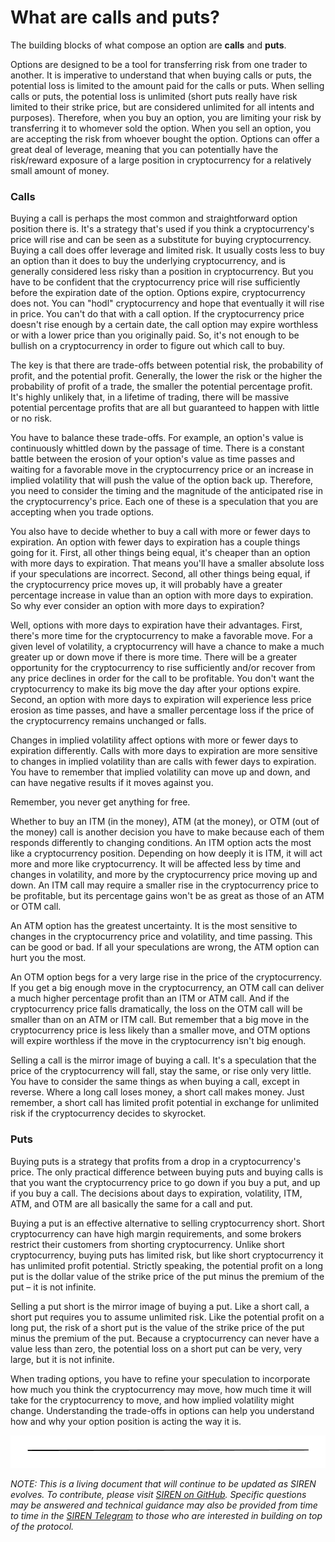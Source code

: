 # What are calls and puts?

The building blocks of what compose an option are **calls** and **puts**.

Options are designed to be a tool for transferring risk from one trader to another. It is imperative to understand that when buying calls or puts, the potential loss is limited to the amount paid for the calls or puts. When selling calls or puts, the potential loss is unlimited \(short puts really have risk limited to their strike price, but are considered unlimited for all intents and purposes\). Therefore, when you buy an option, you are limiting your risk by transferring it to whomever sold the option. When you sell an option, you are accepting the risk from whoever bought the option. Options can offer a great deal of leverage, meaning that you can potentially have the risk/reward exposure of a large position in cryptocurrency for a relatively small amount of money.

### Calls

Buying a call is perhaps the most common and straightforward option position there is. It's a strategy that's used if you think a cryptocurrency's price will rise and can be seen as a substitute for buying cryptocurrency. Buying a call does offer leverage and limited risk. It usually costs less to buy an option than it does to buy the underlying cryptocurrency, and is generally considered less risky than a position in cryptocurrency. But you have to be confident that the cryptocurrency price will rise sufficiently before the expiration date of the option. Options expire, cryptocurrency does not. You can "hodl" cryptocurrency and hope that eventually it will rise in price. You can't do that with a call option. If the cryptocurrency price doesn't rise enough by a certain date, the call option may expire worthless or with a lower price than you originally paid. So, it's not enough to be bullish on a cryptocurrency in order to figure out which call to buy.

The key is that there are trade-offs between potential risk, the probability of profit, and the potential profit. Generally, the lower the risk or the higher the probability of profit of a trade, the smaller the potential percentage profit. It's highly unlikely that, in a lifetime of trading, there will be massive potential percentage profits that are all but guaranteed to happen with little or no risk.

You have to balance these trade-offs. For example, an option's value is continuously whittled down by the passage of time. There is a constant battle between the erosion of your option's value as time passes and waiting for a favorable move in the cryptocurrency price or an increase in implied volatility that will push the value of the option back up. Therefore, you need to consider the timing and the magnitude of the anticipated rise in the cryptocurrency's price. Each one of these is a speculation that you are accepting when you trade options.

You also have to decide whether to buy a call with more or fewer days to expiration. An option with fewer days to expiration has a couple things going for it. First, all other things being equal, it's cheaper than an option with more days to expiration. That means you'll have a smaller absolute loss if your speculations are incorrect. Second, all other things being equal, if the cryptocurrency price moves up, it will probably have a greater percentage increase in value than an option with more days to expiration. So why ever consider an option with more days to expiration?

Well, options with more days to expiration have their advantages. First, there's more time for the cryptocurrency to make a favorable move. For a given level of volatility, a cryptocurrency will have a chance to make a much greater up or down move if there is more time. There will be a greater opportunity for the cryptocurrency to rise sufficiently and/or recover from any price declines in order for the call to be profitable. You don't want the cryptocurrency to make its big move the day after your options expire. Second, an option with more days to expiration will experience less price erosion as time passes, and have a smaller percentage loss if the price of the cryptocurrency remains unchanged or falls.

Changes in implied volatility affect options with more or fewer days to expiration differently. Calls with more days to expiration are more sensitive to changes in implied volatility than are calls with fewer days to expiration. You have to remember that implied volatility can move up and down, and can have negative results if it moves against you.

Remember, you never get anything for free.

Whether to buy an ITM \(in the money\), ATM \(at the money\), or OTM \(out of the money\) call is another decision you have to make because each of them responds differently to changing conditions. An ITM option acts the most like a cryptocurrency position. Depending on how deeply it is ITM, it will act more and more like cryptocurrency. It will be affected less by time and changes in volatility, and more by the cryptocurrency price moving up and down. An ITM call may require a smaller rise in the cryptocurrency price to be profitable, but its percentage gains won't be as great as those of an ATM or OTM call.

An ATM option has the greatest uncertainty. It is the most sensitive to changes in the cryptocurrency price and volatility, and time passing. This can be good or bad. If all your speculations are wrong, the ATM option can hurt you the most.

An OTM option begs for a very large rise in the price of the cryptocurrency. If you get a big enough move in the cryptocurrency, an OTM call can deliver a much higher percentage profit than an ITM or ATM call. And if the cryptocurrency price falls dramatically, the loss on the OTM call will be smaller than on an ATM or ITM call. But remember that a big move in the cryptocurrency price is less likely than a smaller move, and OTM options will expire worthless if the move in the cryptocurrency isn't big enough.

Selling a call is the mirror image of buying a call. It's a speculation that the price of the cryptocurrency will fall, stay the same, or rise only very little. You have to consider the same things as when buying a call, except in reverse. Where a long call loses money, a short call makes money. Just remember, a short call has limited profit potential in exchange for unlimited risk if the cryptocurrency decides to skyrocket.

### Puts

Buying puts is a strategy that profits from a drop in a cryptocurrency's price. The only practical difference between buying puts and buying calls is that you want the cryptocurrency price to go down if you buy a put, and up if you buy a call. The decisions about days to expiration, volatility, ITM, ATM, and OTM are all basically the same for a call and put.

Buying a put is an effective alternative to selling cryptocurrency short. Short cryptocurrency can have high margin requirements, and some brokers restrict their customers from shorting cryptocurrency. Unlike short cryptocurrency, buying puts has limited risk, but like short cryptocurrency it has unlimited profit potential. Strictly speaking, the potential profit on a long put is the dollar value of the strike price of the put minus the premium of the put – it is not infinite.

Selling a put short is the mirror image of buying a put. Like a short call, a short put requires you to assume unlimited risk. Like the potential profit on a long put, the risk of a short put is the value of the strike price of the put minus the premium of the put. Because a cryptocurrency can never have a value less than zero, the potential loss on a short put can be very, very large, but it is not infinite. 

When trading options, you have to refine your speculation to incorporate how much you think the cryptocurrency may move, how much time it will take for the cryptocurrency to move, and how implied volatility might change. Understanding the trade-offs in options can help you understand how and why your option position is acting the way it is.

![](../.gitbook/assets/image.png)

_NOTE: This is a living document that will continue to be updated as SIREN evolves. To contribute, please visit_ [_SIREN on GitHub_](https://github.com/sirenmarkets/core)_. Specific questions may be answered and technical guidance may also be provided from time to time in the_ [_SIREN Telegram_](https://t.me/sirenmarkets) _to those who are interested in building on top of the protocol._

